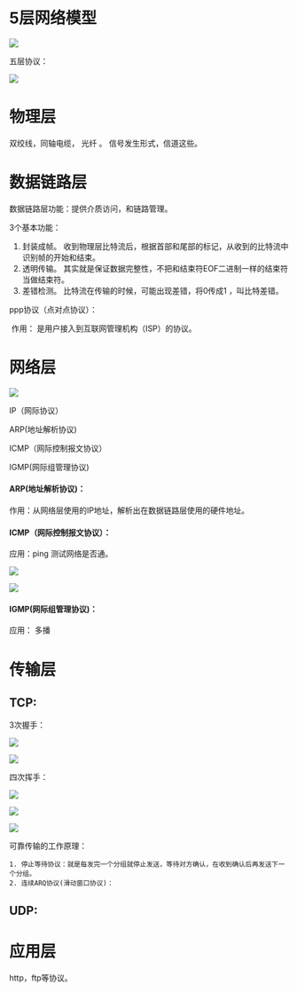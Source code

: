 # 5层网络模型

![](./协议.png)

五层协议：

![](./5层协议.png)

# 物理层

双绞线，同轴电缆， 光纤 。 信号发生形式，信道这些。 

# 数据链路层

数据链路层功能：提供介质访问，和链路管理。

3个基本功能： 

1. 封装成帧。  收到物理层比特流后，根据首部和尾部的标记，从收到的比特流中识别帧的开始和结束。
2. 透明传输。  其实就是保证数据完整性，不把和结束符EOF二进制一样的结束符当做结束符。
3. 差错检测。 比特流在传输的时候，可能出现差错，将0传成1 ，叫比特差错。

ppp协议（点对点协议）：

​	作用： 是用户接入到互联网管理机构（ISP）的协议。



# 网络层

![](./ip.png)

IP（网际协议） 

ARP(地址解析协议)

ICMP（网际控制报文协议）

IGMP(网际组管理协议)

#### ARP(地址解析协议)：

作用：从网络层使用的IP地址，解析出在数据链路层使用的硬件地址。

#### ICMP（网际控制报文协议）：

应用：ping 测试网络是否通。

![](./ICMP报文格式.png)

![](./ICMP常用报文类型.png)

#### IGMP(网际组管理协议)：

应用： 多播



# 传输层

## TCP:

3次握手：

![](./tcp3次握手.png)

![](./3次握手图示.png)

四次挥手：

![](./四次挥手1.png)

![](./四次挥手2.png)

![](./四次挥手图示.png)

可靠传输的工作原理：

 	1. 停止等待协议：就是每发完一个分组就停止发送，等待对方确认，在收到确认后再发送下一个分组。
 	2. 连续ARQ协议(滑动窗口协议)：

## UDP:



# 应用层

http，ftp等协议。 